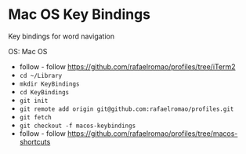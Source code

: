 # Mac OS Key Bindings

Key bindings for word navigation

OS: Mac OS

- follow - follow https://github.com/rafaelromao/profiles/tree/iTerm2
- `cd ~/Library`
- `mkdir KeyBindings`
- `cd KeyBindings`
- `git init`
- `git remote add origin git@github.com:rafaelromao/profiles.git`
- `git fetch`
- `git checkout -f macos-keybindings`
- follow - follow https://github.com/rafaelromao/profiles/tree/macos-shortcuts

